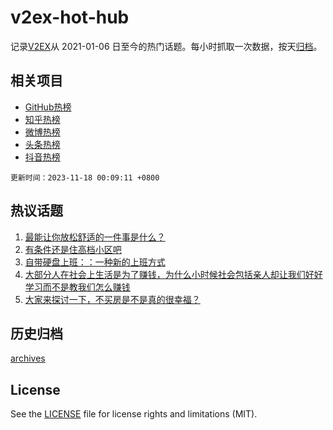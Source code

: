 # v2ex-hot-hub

 记录[V2EX](https://www.v2ex.com/)从 2021-01-06 日至今的热门话题。每小时抓取一次数据，按天[归档](archives)。
 
 ## 相关项目

- [GitHub热榜](https://github.com/snaildev/github-hot-hub)
- [知乎热榜](https://github.com/snaildev/zhihu-hot-hub)
- [微博热榜](https://github.com/snaildev/weibo-hot-hub)
- [头条热榜](https://github.com/snaildev/toutiao-hot-hub)
- [抖音热榜](https://github.com/snaildev/douyin-hot-hub)


 `更新时间：2023-11-18 00:09:11 +0800`

## 热议话题

1. [最能让你放松舒适的一件事是什么？](https://www.v2ex.com/t/992694)
1. [有条件还是住高档小区吧](https://www.v2ex.com/t/992660)
1. [自带硬盘上班：：一种新的上班方式](https://www.v2ex.com/t/992658)
1. [大部分人在社会上生活是为了赚钱，为什么小时候社会包括亲人却让我们好好学习而不是教我们怎么赚钱](https://www.v2ex.com/t/992700)
1. [大家来探讨一下，不买房是不是真的很幸福？](https://www.v2ex.com/t/992734)

## 历史归档

[archives](archives)

## License

See the [LICENSE](LICENSE) file for license rights and limitations (MIT).
